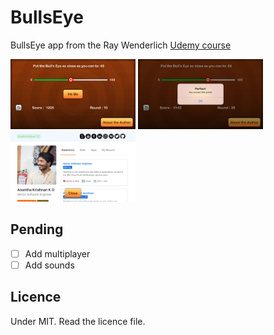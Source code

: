 # BullsEye

 BullsEye app from the Ray Wenderlich [Udemy course](https://www.udemy.com/ios-12-and-swift-4-for-beginners-200-hands-on-tutorials/)

 <img width="200" src="./Assets/IMG_1.PNG">
 <img width="200" src="./Assets/IMG_2.PNG">
 <img width="200" src="./Assets/IMG_3.PNG">


## Pending
- [ ] Add multiplayer
- [ ] Add sounds

## Licence
 Under MIT. Read the licence file.
